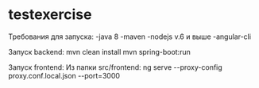 # testexercise
Требования для запуска:
-java 8
-maven
-nodejs v.6 и выше
-angular-cli

Запуск backend:
mvn clean install
mvn spring-boot:run

Запуск frontend:
Из папки src/frontend:
ng serve --proxy-config proxy.conf.local.json --port=3000